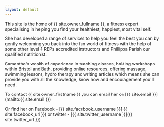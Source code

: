 ```yaml
---
layout: default
---
```

This site is the home of {{ site.owner_fullname }}, a fitness expert specialising in
helping you find your healthiest, happiest, most vital self. 

She has developed a range of services to help you feel the best you can by
gently welcoming you back into the fun world of fitness with the help of some
other level 4 REPs accredited instructors and Phillippa Parish our qualified
nutritionist.

Samantha's wealth of experience in teaching classes, holding workshops within
Bristol and Bath, providing online resources, offering massage, swimming
lessons, hydro therapy and writing articles which means she can provide you
with all the knowledge, know how and encouragement you'll need.

To contact {{ site.owner_firstname }}  you can email her on
[{{ site.email }}](mailto:{{ site.email }})

Or find her on Facebook - [{{ site.facebook_username }}]({{ site.facebook_url }})
or twitter - [{{ site.twitter_username }}]({{ site.twitter_url }})
